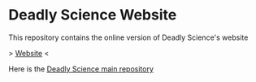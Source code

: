 # Deadly Science Website

This repository contains the online version of Deadly Science's website

\> [Website](https://cc618.github.io/Deadly-Science-Website/) <

Here is the [Deadly Science main repository](https://github.com/Cc618/Deadly-Science)

